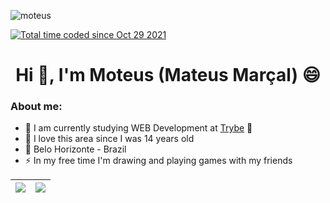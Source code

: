 <html>
 <p align="left"> <img src="https://komarev.com/ghpvc/?username=mooteus&label=Profile%20views&color=0e75b6&style=flat" alt="moteus" /> </p>
 <a href="https://wakatime.com/@1bad294a-718f-4416-bdd7-84bef13d5b8e"><img src="https://wakatime.com/badge/user/1bad294a-718f-4416-bdd7-84bef13d5b8e.svg" alt="Total time coded since Oct 29 2021" /></a>
<h1 align="center">Hi 👋, I'm Moteus (Mateus Marçal) 😄</h1>

### About me:
  
- 🤔 I am currently studying WEB Development at [Trybe](https://www.betrybe.com/) 💚 
- 🥰 I love this area since I was 14 years old
- 🚩 Belo Horizonte - Brazil
- ⚡ In my free time I'm drawing and playing games with my friends
</html>

| <a href="(https://github.com/Mooteus"> <img align="center" src="https://github-readme-stats.vercel.app/api?username=mooteus&count_private=true&theme=github_dark&show_icons=true" /></a> | <a href="https://github.com/mooteus/"><img align="center" src="https://github-readme-stats.vercel.app/api/top-langs/?username=mooteus&langs_count=8&layout=compact&theme=github_dark&count_private=true" /></a>| 
| ------------- | ------------- |





